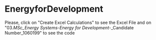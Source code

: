# EnergyforDevelopment

Please, click on "Create Excel Calculations" to see the Excel File and on "03._MSc_Energy Systems_-_Energy for Development_-_Candidate Number_1060199" to see the code
